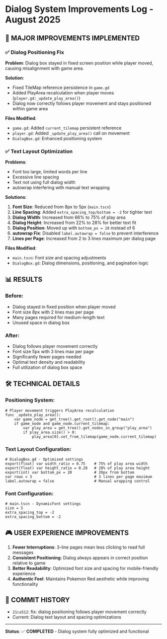 # Dialog System Improvements Log - August 2025

## 🎯 **MAJOR IMPROVEMENTS IMPLEMENTED**

### ✅ **Dialog Positioning Fix**
**Problem**: Dialog box stayed in fixed screen position while player moved, causing misalignment with game area.

**Solution**:
- Fixed TileMap reference persistence in `game.gd` 
- Added PlayArea recalculation when player moves (`player.gd:_update_play_area()`)
- Dialog now correctly follows player movement and stays positioned within game area

**Files Modified**:
- `game.gd`: Added `current_tilemap` persistent reference
- `player.gd`: Added `_update_play_area()` call on movement
- `DialogBox.gd`: Enhanced positioning system

### ✅ **Text Layout Optimization**
**Problems**: 
- Font too large, limited words per line
- Excessive line spacing
- Text not using full dialog width
- autowrap interfering with manual text wrapping

**Solutions**:
1. **Font Size**: Reduced from 8px to 5px (`main.tscn`)
2. **Line Spacing**: Added `extra_spacing_top/bottom = -2` for tighter text
3. **Dialog Width**: Increased from 66% to 75% of play area
4. **Dialog Height**: Increased from 22% to 28% for better text fit
5. **Dialog Position**: Moved up with `bottom_px = 20` instead of 6
6. **autowrap Fix**: Disabled `label.autowrap = false` to prevent interference
7. **Lines per Page**: Increased from 2 to 3 lines maximum per dialog page

**Files Modified**:
- `main.tscn`: Font size and spacing adjustments
- `DialogBox.gd`: Dialog dimensions, positioning, and pagination logic

## 📊 **RESULTS**

### **Before**:
- Dialog stayed in fixed position when player moved
- Font size 8px with 2 lines max per page
- Many pages required for medium-length text
- Unused space in dialog box

### **After**:
- Dialog follows player movement correctly
- Font size 5px with 3 lines max per page  
- Significantly fewer pages needed
- Optimal text density and readability
- Full utilization of dialog box space

## 🛠 **TECHNICAL DETAILS**

### **Positioning System**:
```gdscript
# Player movement triggers PlayArea recalculation
func _update_play_area():
    var game_node = get_tree().get_root().get_node("main")
    if game_node and game_node.current_tilemap:
        var play_area = get_tree().get_nodes_in_group("play_area")
        if play_area.size() > 0:
            play_area[0].set_from_tilemap(game_node.current_tilemap)
```

### **Text Layout Configuration**:
```gdscript
# DialogBox.gd - Optimized settings
export(float) var width_ratio = 0.75    # 75% of play area width
export(float) var height_ratio = 0.28   # 28% of play area height  
export(int) var bottom_px = 20          # 20px from bottom
var rows = 3                            # 3 lines per page maximum
label.autowrap = false                  # Manual wrapping control
```

### **Font Configuration**:
```
# main.tscn - DynamicFont settings
size = 5
extra_spacing_top = -2
extra_spacing_bottom = -2
```

## 🎮 **USER EXPERIENCE IMPROVEMENTS**

1. **Fewer Interruptions**: 3-line pages mean less clicking to read full messages
2. **Consistent Positioning**: Dialog always appears in correct position relative to game
3. **Better Readability**: Optimized font size and spacing for mobile-friendly experience
4. **Authentic Feel**: Maintains Pokemon Red aesthetic while improving functionality

## 📝 **COMMIT HISTORY**

- `21ca512`: fix: dialog positioning follows player movement correctly
- Current: Dialog text layout and spacing optimizations

---

**Status**: ✅ **COMPLETED** - Dialog system fully optimized and functional